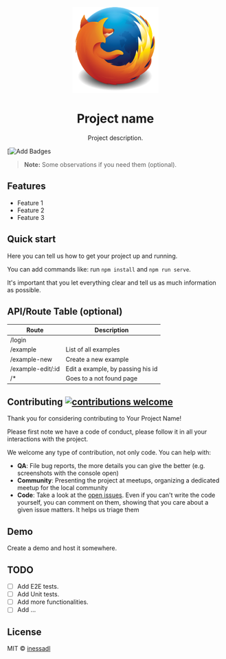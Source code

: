 <div align="center">
  <img src="./img/ff_logo2013.png" width="200px">
  <h1>Project name</h1>
</div>

<p align="center">
  Project description.
</p>

[![Add Badges](https://img.shields.io/badge/add%20badges-here-green.svg)

> **Note:** Some observations if you need them (optional).

## Features

* Feature 1
* Feature 2
* Feature 3

## Quick start

Here you can tell us how to get your project up and running.

You can add commands like: run `npm install` and `npm run serve`.

It's important that you let everything clear and tell us as much information as possible.

## API/Route Table (optional)

Route | Description
--- | ---
/login |
/example | List of all examples
/example-new | Create a new example
/example-edit/:id | Edit a example, by passing his id
/* | Goes to a not found page

## Contributing [![contributions welcome](https://img.shields.io/badge/contributions-welcome-brightgreen.svg?style=flat)](https://github.com/inessadl/readme/issues)

Thank you for considering contributing to Your Project Name!

Please first note we have a code of conduct, please follow it in all your interactions with the project.

We welcome any type of contribution, not only code. You can help with:
- **QA**: File bug reports, the more details you can give the better (e.g. screenshots with the console open)
- **Community**: Presenting the project at meetups, organizing a dedicated meetup for the local community
- **Code**: Take a look at the [open issues](https://github.com/inessadl/readme/issues). Even if you can't write the code yourself, you can comment on them, showing that you care about a given issue matters. It helps us triage them

## Demo

Create a demo and host it somewhere.

## TODO

* [ ] Add E2E tests.
* [ ] Add Unit tests.
* [ ] Add more functionalities.
* [ ] Add ...

## License

MIT © [inessadl](https://github.com/inessadl)
